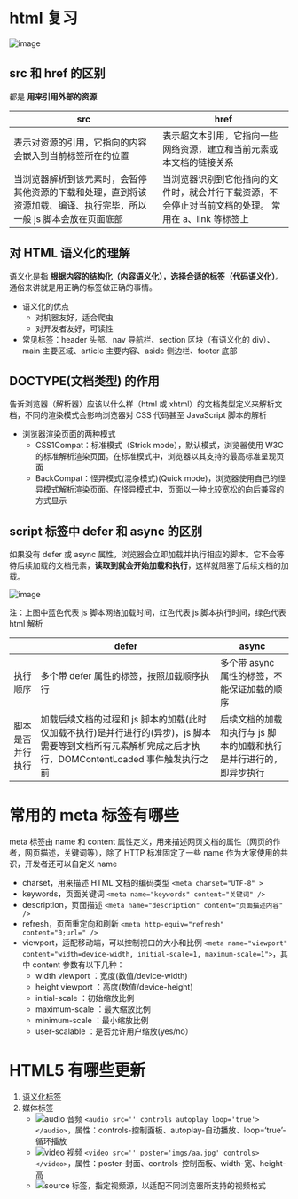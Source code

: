 # html 复习

![image](https://github.com/XieZongChen/review-notes/assets/46394163/4aaeee9f-9400-45ae-b1c0-618c322aadad)

## src 和 href 的区别

都是 **用来引用外部的资源**

| src                                                                                               | href                                                                                 |
| ------------------------------------------------------------------------------------------------- | ------------------------------------------------------------------------------------ |
| 表示对资源的引用，它指向的内容会嵌入到当前标签所在的位置                                                    | 表示超文本引用，它指向一些网络资源，建立和当前元素或本文档的链接关系                            |
| 当浏览器解析到该元素时，会暂停其他资源的下载和处理，直到将该资源加载、编译、执⾏完毕，所以⼀般 js 脚本会放在页面底部 | 当浏览器识别到它他指向的⽂件时，就会并行下载资源，不会停⽌对当前⽂档的处理。 常用在 a、link 等标签上 |

## 对 HTML 语义化的理解

语义化是指 **根据内容的结构化（内容语义化），选择合适的标签（代码语义化）**。通俗来讲就是用正确的标签做正确的事情。

- 语义化的优点
  - 对机器友好，适合爬虫
  - 对开发者友好，可读性
- 常见标签：header 头部、nav 导航栏、section 区块（有语义化的 div）、main 主要区域、article 主要内容、aside 侧边栏、footer 底部

## DOCTYPE(文档类型) 的作⽤

告诉浏览器（解析器）应该以什么样（html 或 xhtml）的文档类型定义来解析文档，不同的渲染模式会影响浏览器对 CSS 代码甚⾄ JavaScript 脚本的解析

- 浏览器渲染页面的两种模式
  - CSS1Compat：标准模式（Strick mode），默认模式，浏览器使用 W3C 的标准解析渲染页面。在标准模式中，浏览器以其支持的最高标准呈现页面
  - BackCompat：怪异模式(混杂模式)(Quick mode)，浏览器使用自己的怪异模式解析渲染页面。在怪异模式中，页面以一种比较宽松的向后兼容的方式显示

## script 标签中 defer 和 async 的区别

如果没有 defer 或 async 属性，浏览器会立即加载并执行相应的脚本。它不会等待后续加载的文档元素，**读取到就会开始加载和执行**，这样就阻塞了后续文档的加载。

![image](https://github.com/XieZongChen/review-notes/assets/46394163/99fcdaa4-9a13-4c29-8466-a10e14790fce)

注：上图中蓝色代表 js 脚本网络加载时间，红色代表 js 脚本执行时间，绿色代表 html 解析

|               | defer                                                                                                                                | async                             |
| ------------- | ------------------------------------------------------------------------------------------------------------------------------------ | ------------------------------------------- |
| 执行顺序        | 多个带 defer 属性的标签，按照加载顺序执行                                                                                                 | 多个带 async 属性的标签，不能保证加载的顺序 |
| 脚本是否并行执行 | 加载后续文档的过程和 js 脚本的加载(此时仅加载不执行)是并行进行的(异步)，js 脚本需要等到文档所有元素解析完成之后才执行，DOMContentLoaded 事件触发执行之前 | 后续文档的加载和执行与 js 脚本的加载和执行是并行进行的，即异步执行 |

# 常用的 meta 标签有哪些

meta 标签由 name 和 content 属性定义，用来描述网页文档的属性（网页的作者，网页描述，关键词等），除了 HTTP 标准固定了一些 name 作为大家使用的共识，开发者还可以自定义 name

- charset，用来描述 HTML 文档的编码类型 `<meta charset="UTF-8" >`
- keywords，页面关键词 `<meta name="keywords" content="关键词" />`
- description，页面描述 `<meta name="description" content="页面描述内容" />`
- refresh，页面重定向和刷新 `<meta http-equiv="refresh" content="0;url=" />`
- viewport，适配移动端，可以控制视口的大小和比例 `<meta name="viewport" content="width=device-width, initial-scale=1, maximum-scale=1">`，其中 content 参数有以下几种：
  - width viewport ：宽度(数值/device-width)
  - height viewport ：高度(数值/device-height)
  - initial-scale ：初始缩放比例
  - maximum-scale ：最大缩放比例
  - minimum-scale ：最小缩放比例
  - user-scalable ：是否允许用户缩放(yes/no）

# HTML5 有哪些更新
1. [语义化标签](#对-html-语义化的理解)
2. 媒体标签
   - ![audio 音频](https://developer.mozilla.org/zh-CN/docs/Web/HTML/Element/audio) `<audio src='' controls autoplay loop='true'></audio>`，属性：controls-控制面板、autoplay-自动播放、loop=‘true’-循环播放
   - ![video 视频](https://developer.mozilla.org/zh-CN/docs/Web/HTML/Element/video) `<video src='' poster='imgs/aa.jpg' controls></video>`，属性：poster-封面、controls-控制面板、width-宽、height-高
   - ![source 标签](https://developer.mozilla.org/zh-CN/docs/Web/HTML/Element/source)，指定视频源，以适配不同浏览器所支持的视频格式









